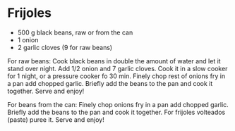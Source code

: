 # Frijoles

* 500 g black beans, raw or from the can
* 1 onion
* 2 garlic cloves (9 for raw beans)

For raw beans: 
Cook black beans in double the amount of water and let it stand over night. Add 1/2 onion and 7 garlic cloves. Cook it in a slow cooker for 1 night, or a pressure cooker fo 30 min. Finely chop rest of onions fry in a pan add chopped garlic. Briefly add the beans to the pan and cook it together. Serve and enjoy!

For beans from the can: 
Finely chop onions fry in a pan add chopped garlic. Briefly add the beans to the pan and cook it together. For frijoles volteados (paste) puree it. Serve and enjoy!
